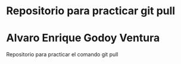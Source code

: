 # Repositorio para practicar git pull
# Alvaro Enrique Godoy Ventura
Repositorio para practicar el comando git pull
